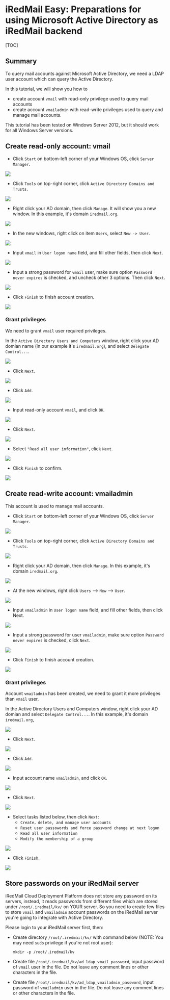 # iRedMail Easy: Preparations for using Microsoft Active Directory as iRedMail backend

[TOC]

## Summary

To query mail accounts against Microsoft Active Directory, we need a LDAP
user account which can query the Active Directory.

In this tutorial, we will show you how to

* create account `vmail` with read-only privilege used to query mail accounts
* create account `vmailadmin` with read-write privileges used to query and
  manage mail accounts.

This tutorial has been tested on Windows Server 2012, but it should work for
all Windows Server versions.

## Create read-only account: vmail

- Click `Start` on bottom-left corner of your Windows OS, click `Server Manager`.

![](./images/ad/start-server-manager.png)

- Click `Tools` on top-right corner, click `Active Directory Domains and Trusts`.

![](./images/ad/create_ad_account_1.png)

- Right click your AD domain, then click `Manage`. It will show you a new window.
  In this example, it's domain `iredmail.org`.

![](./images/ad/create_ad_account_2.png)

- In the new windows, right click on item `Users`, select `New -> User`.

![](./images/ad/create_ad_account_3.png)

- Input `vmail` in `User logon name` field, and fill other fields, then click `Next`.

![](./images/ad/read_only_account_1.png)

- Input a strong password for `vmail` user, make sure option `Password never
  expires` is checked, and uncheck other 3 options. Then click `Next`.

![](./images/ad/read_only_account_2.png)

- Click `Finish` to finish account creation.

![](./images/ad/read_only_account_3.png)

### Grant privileges

We need to grant `vmail` user required privileges.

In the `Active Directory Users and Computers` window, right click your AD
domian name (in our example it's `iredmail.org`), and select `Delegate Control...`.

![](./images/ad/create_ad_account_4.png)

- Click `Next`.

![](./images/ad/create_ad_account_5.png)

- Click `Add`.

![](./images/ad/create_ad_account_6.png)

- Input read-only account `vmail`, and click `OK`.

![](./images/ad/read_only_account_4.png)

- Click `Next`.

![](./images/ad/read_only_account_5.png)

- Select `"Read all user information"`, click `Next`.

![](./images/ad/read_only_account_6.png)

- Click `Finish` to confirm.

![](./images/ad/read_only_account_7.png)

## Create read-write account: vmailadmin

This account is used to manage mail accounts.

- Click `Start` on bottom-left corner of your Windows OS, click `Server Manager`.

![](./images/ad/start-server-manager.png)

- Click `Tools` on top-right corner, click `Active Directory Domains and Trusts`.

![](./images/ad/create_ad_account_1.png)

-  Right click your AD domain, then click `Manage`. In this example, it's domain `iredmail.org`.

![](./images/ad/create_ad_account_2.png)

-  At the new windows,  right click `Users` --> `New` --> `User`.

![](./images/ad/create_ad_account_3.png)

- Input `vmailadmin` in `User logon name` field, and fill other fields, then click Next.

![](./images/ad/admin_account_1.png)

- Input a strong password for user `vmailadmin`, make sure option `Password never expires` is checked, click `Next`.

![](./images/ad/admin_account_2.png)

- Click `Finish` to finish account creation.

![](./images/ad/admin_account_3.png)

### Grant privileges

Account `vmailadmin` has been created, we need to grant it more privileges than `vmail` user.

In the Active Directory Users and Computers window, right click your AD domian
and select `Delegate Control...`. In this example, it's domain `iredmail.org`,

![](./images/ad/create_ad_account_4.png)

- Click `Next`.

![](./images/ad/create_ad_account_5.png)

- Click `Add`.

![](./images/ad/create_ad_account_6.png)

- Input account name `vmailadmin`, and click `OK`.

![](./images/ad/admin_account_4.png)

- Click `Next`.

![](./images/ad/admin_account_5.png)

- Select tasks listed below, then click `Next`:
    * `Create，delete, and manage user accounts`
    * `Reset user passowords and force password change at next logon`
    * `Read all user information`
    * `Modify the membership of a group`

![](./images/ad/admin_account_6.png)

- Click `Finish`.

![](./images/ad/admin_account_7.png)

## Store passwords on your iRedMail server

iRedMail Cloud Deployment Platform does not store any password on its servers,
instead, it reads passwords from different files which are stored under
`/root/.iredmail/kv/` on YOUR server. So you need to create few files to store
`vmail` and `vmailadmin` account passwords on the iRedMail server you're going
to integrate with Active Directory.

Please login to your iRedMail server first, then:

* Create directory `/root/.iredmail/kv/` with command below (NOTE: You may need
  `sudo` privilege if you're not root user):

    ```mkdir -p /root/.iredmail/kv```

* Create file `/root/.iredmail/kv/ad_ldap_vmail_password`, input password of
  `vmail` user in the file. Do not leave any comment lines or other characters
  in the file.
* Create file `/root/.iredmail/kv/ad_ldap_vmailadmin_password`, input password
  of `vmailadmin` user in the file. Do not leave any comment lines or other characters
  in the file.
